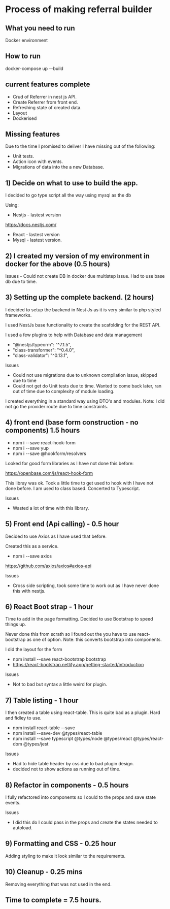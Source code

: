 Process of making referral builder
===================================

## What you need to run

Docker environment

## How to run

docker-compose up --build

## current features complete

- Crud of Referrer in nest js API.
- Create Referrer from front end.
- Refreshing state of created data. 
- Layout
- Dockerised

## Missing features

Due to the time I promised to deliver I have missing out of the following:

- Unit tests.
- Action icon with events.
- Migrations of data into the a new Database.

## 1) Decide on what to use to build the app.
   
I decided to go type script all the way using mysql as the db

Using:

- Nestjs - lastest version

https://docs.nestjs.com/

- React - lastest version
- Mysql - lastest version.

## 2) I created my version of my environment in docker for the above (0.5 hours)

Issues - Could not create DB in docker due multistep issue. Had to use base db due to time.

## 3) Setting up the complete backend. (2 hours)

I decided to setup the backend in Nest Js as it is very similar to php styled frameworks. 

I used NestJs base functionality to create the scafolding for the REST API.

I used a few plugins to help with Database and data management

- "@nestjs/typeorm": "^7.1.5",
- "class-transformer": "^0.4.0",
- "class-validator": "^0.13.1",

Issues 
- Could not use migrations due to unknown compilation issue, skipped due to time
- Could not get do Unit tests due to time. Wanted to come back later, ran out of time due to complexity of module loading.

I created everything in a standard way using DTO's and modules. Note: I did not go the provider route due to time constraints.

## 4) front end (base form construction - no components) 1.5 hours

 - npm i --save react-hook-form
 - npm i --save yup
 - npm i --save @hookform/resolvers

Looked for good form libraries as I have not done this before:

https://openbase.com/js/react-hook-form

This libray was ok. Took a little time to get used to hook with I have not done before. I am used to class based. 
Concerted to Typescript.

Issues 
- Wasted a lot of time with this library.

## 5) Front end (Api calling) - 0.5 hour

Decided to use Axios as I have used that before.

Created this as a service.

- npm i --save axios

https://github.com/axios/axios#axios-api

Issues 
- Cross side scripting, took some time to work out as I have never done this with nestjs.

## 6) React Boot strap - 1 hour

Time to add in the page formatting. Decided to use Bootstrap to speed things up. 

Never done this from scrath so I found out the you have to use react-bootstrap as one of option.
Note: this converts bootstrap into components. 

I did the layout for the form

- npm install --save react-bootstrap bootstrap
- https://react-bootstrap.netlify.app/getting-started/introduction

Issues 
- Not to bad but syntax a little weird for plugin.

## 7) Table listing - 1 hour

I then created a table using react-table. This is quite bad as a plugin. Hard and fidley to use. 

- npm install react-table --save
- npm install --save-dev @types/react-table
- npm install --save typescript @types/node @types/react @types/react-dom @types/jest

Issues 
- Had to hide table header by css due to bad plugin design.
- decided not to show actions as running out of time.

## 8) Refactor in components - 0.5 hours

I fully refactored into components so I could to the props and save state events. 

Issues 
- I did this do I could pass in the props and create the states needed to autoload.

## 9) Formatting and CSS - 0.25 hour

Adding styling to make it look similar to the requirements.

## 10) Cleanup - 0.25 mins

Removing everything that was not used in the end. 

## Time to complete = 7.5 hours.
















 






